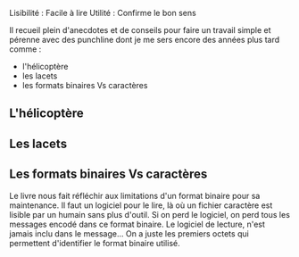 Lisibilité : Facile à lire
Utilité : Confirme le bon sens

Il recueil plein d'anecdotes et de conseils pour faire un travail simple et pérenne avec des punchline dont je me sers encore des années plus tard comme :
* l'hélicoptère
* les lacets
* les formats binaires Vs caractères

## L'hélicoptère

## Les lacets

## Les formats binaires Vs caractères
Le livre nous fait réfléchir aux limitations d'un format binaire pour sa maintenance.
Il faut un logiciel pour le lire, là où un fichier caractère est lisible par un humain sans plus d'outil.
Si on perd le logiciel, on perd tous les messages encodé dans ce format binaire.
Le logiciel de lecture, n'est jamais inclu dans le message...
On a juste les premiers octets qui permettent d'identifier le format binaire utilisé.